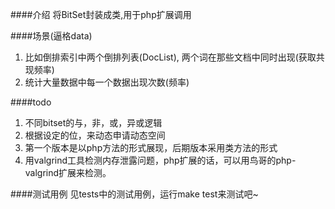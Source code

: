 ####介绍
将BitSet封装成类,用于php扩展调用

####场景(逼格data)
1. 比如倒排索引中两个倒排列表(DocList), 两个词在那些文档中同时出现(获取共现频率)
2. 统计大量数据中每一个数据出现次数(频率)    

####todo
1. 不同bitset的与，非，或，异或逻辑
2. 根据设定的位，来动态申请动态空间
3. 第一个版本是以php方法的形式展现，后期版本采用类方法的形式
4. 用valgrind工具检测内存泄露问题，php扩展的话，可以用鸟哥的php-valgrind扩展来检测。

####测试用例
见tests中的测试用例，运行make test来测试吧~
